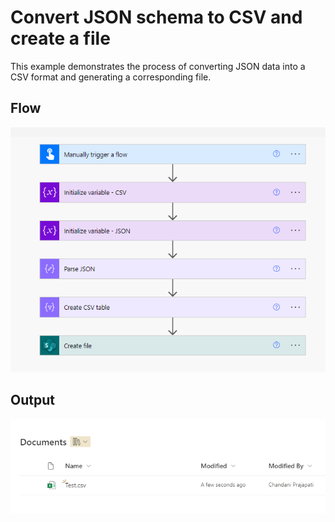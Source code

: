 # Convert JSON schema to CSV and create a file
This example demonstrates the process of converting JSON data into a CSV format and generating a corresponding file.

## Flow

![Alt text](JSONFlow.png)

## Output

![Alt text](Output.png)